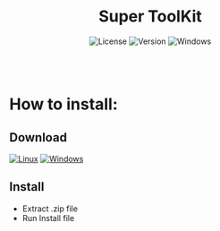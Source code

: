 <div id="title" align="center">
  <h1>Super ToolKit</h1>
</div>

<div id="badges" align="center">

![License](https://img.shields.io/github/license/georgejrdev/ToolKit-Development.svg)
![Version](https://img.shields.io/badge/version-3.0.0-53918E.svg)
![Windows](https://img.shields.io/badge/made%20for-linux_/_windows-AD6845.svg)

</div>

<br>
<br>

# How to install:

## Download

<a href="https://github.com/georgejrdev/ToolKit-Development/raw/main/build/linux3.0.0.zip">![Linux](https://img.shields.io/badge/Linux-FCC624?style=for-the-badge&logo=linux&logoColor=black)</a>
<a href="#">![Windows](https://img.shields.io/badge/Windows-0078D6?style=for-the-badge&logo=windows&logoColor=white)</a>

## Install

- Extract .zip file
- Run Install file
